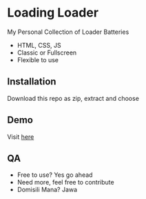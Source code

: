 # Loading Loader

My Personal Collection of Loader Batteries

- HTML, CSS, JS
- Classic or Fullscreen 
- Flexible to use

## Installation

Download this repo as zip, extract and choose

## Demo

Visit [here]

## QA

- Free to use? Yes go ahead
- Need more, feel free to contribute
- Domisili Mana? Jawa

[here]: <https://loading-loader.pages.dev/>